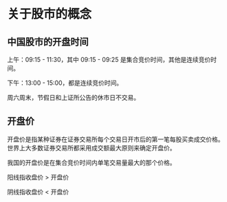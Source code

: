 # 关于股市的概念

## 中国股市的开盘时间

上午：09:15  - 11:30，其中 09:15 - 09:25 是集合竞价时间，其他是连续竞价时间。

下午：13:00 - 15:00，都是连续竞价时间。

周六周末，节假日和上证所公告的休市日不交易。

## 开盘价

开盘价是指某种证券在证券交易所每个交易日开市后的第一笔每股买卖成交价格。世界上大多数证券交易所都采用成交额最大原则来确定开盘价。

我国的开盘价是在集合竞价时间内单笔交易量最大的那个价格。

阳线指收盘价 > 开盘价

阴线指收盘价 < 开盘价